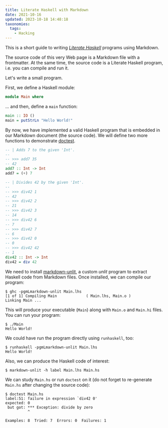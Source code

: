 ```yaml
---
title: Literate Haskell with Markdown
date: 2021-10-16
updated: 2023-10-18 14:48:18
taxonomies:
  tags:
    - Hacking
---
```


This is a short guide to writing *[Literate Haskell]* programs using Markdown.

<!-- more -->

The source code of this very Web page is a Markdown file with a frontmatter. At
the same time, the source code is a Literate Haskell program, i.e. you can
compile and run it.

Let's write a small program.

First, we define a Haskell module:

```haskell
module Main where
```

... and then, define a `main` function:

```haskell
main :: IO ()
main = putStrLn "Hello World!"
```

By now, we have implemented a valid Haskell program that is embedded in our
Markdown document (the source code). We will define two more functions to
demonstrate [doctest].

```haskell
-- | Adds 7 to the given 'Int'.
--
-- >>> add7 35
-- 42
add7 :: Int -> Int
add7 = (+) 7

-- | Divides 42 by the given 'Int'.
--
-- >>> div42 1
-- 42
-- >>> div42 2
-- 21
-- >>> div42 3
-- 14
-- >>> div42 6
-- 7
-- >>> div42 7
-- 6
-- >>> div42 0
-- 0
-- >>> div42 42
-- 1
div42 :: Int -> Int
div42 = div 42
```

We need to install [markdown-unlit], a custom *unlit* program to extract Haskell
code from Markdown files. Once installed, we can compile our program:

```console
$ ghc -pgmLmarkdown-unlit Main.lhs
[1 of 1] Compiling Main             ( Main.lhs, Main.o )
Linking Main ...
```

This will produce your executable (`Main`) along with `Main.o` and `Main.hi`
files. You can run your program:

```console
$ ./Main
Hello World!
```

We could have run the program directly using `runhaskell`, too:

```console
$ runhaskell -pgmLmarkdown-unlit Main.lhs
Hello World!
```

Also, we can produce the Haskell code of interest:

```console
$ markdown-unlit -h label Main.lhs Main.hs
```

We can study `Main.hs` or run `doctest` on it (do not forget to re-generate
`Main.hs` after changing the source code):

```console
$ doctest Main.hs
label:51: failure in expression `div42 0'
expected: 0
 but got: *** Exception: divide by zero
          ^

Examples: 8  Tried: 7  Errors: 0  Failures: 1
```

<!-- REFERENCES -->

[Literate Haskell]: https://wiki.haskell.org/Literate_programming
[doctest]: https://hackage.haskell.org/package/doctest
[markdown-unlit]: https://github.com/sol/markdown-unlit
